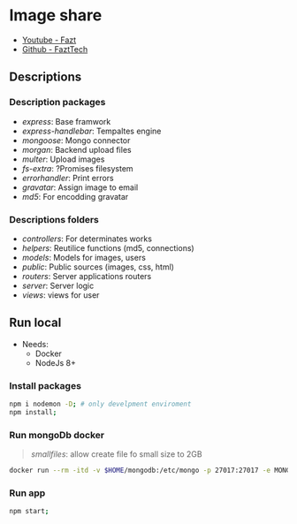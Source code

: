 # Image share
- [Youtube - Fazt](https://www.youtube.com/watch?v=TqC3e8nBycg)
- [Github - FaztTech](https://github.com/FaztTech/nodejs-imgshare)

## Descriptions

### Description packages
- *express*: Base framwork
- *express-handlebar*: Tempaltes engine
- *mongoose*: Mongo connector
- *morgan*: Backend upload files
- *multer*: Upload images
- *fs-extra*: ?Promises filesystem
- *errorhandler*: Print errors
- *gravatar*: Assign image to email
- *md5*: For encodding gravatar

### Descriptions folders
- *controllers*: For determinates works
- *helpers*: Reutilice functions (md5, connections)
- *models*: Models for images, users
- *public*: Public sources (images, css, html)
- *routers*: Server applications routers
- *server*: Server logic
- *views*: views for user

## Run local
- Needs:
    - Docker
    - NodeJs 8+

### Install packages

```bash
npm i nodemon -D; # only develpment enviroment
npm install;
```

### Run mongoDb docker
> *smallfiles*: allow create file fo small size to 2GB

```bash
docker run --rm -itd -v $HOME/mongodb:/etc/mongo -p 27017:27017 -e MONGO_INITDB_ROOT_USERNAME="myuser" -e MONGO_INITDB_ROOT_PASSWORD="mypassword" --name mongo mongo:3.4.18 --smallfiles;
```
### Run app
```bash
npm start;
```
